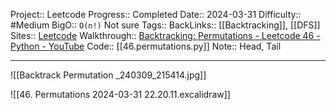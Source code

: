 Project:: Leetcode
Progress:: Completed
Date:: 2024-03-31
Difficulty:: #Medium 
BigO:: `O(n!)` Not sure
Tags:: 
BackLinks:: [[Backtracking]], [[DFS]]
Sites:: [Leetcode](https://leetcode.com/problems/permutations/description/)
Walkthrough:: [Backtracking: Permutations - Leetcode 46 - Python - YouTube](www.youtube.com/watch?v=s7AvT7cGdSo)
Code:: [[46.permutations.py]]
Note:: Head, Tail

---
![[Backtrack  Permutation _240309_215414.jpg]]

![[46. Permutations 2024-03-31 22.20.11.excalidraw]]